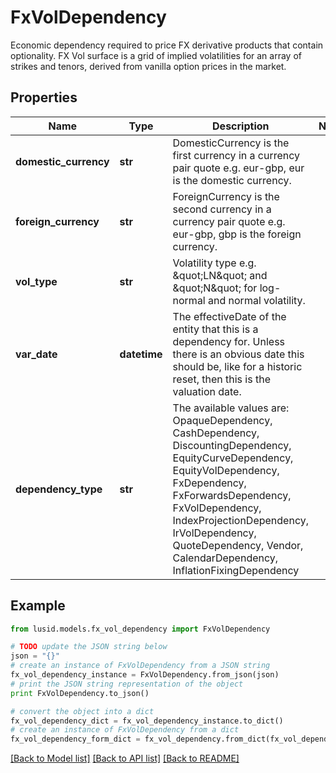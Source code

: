 # FxVolDependency

Economic dependency required to price FX derivative products that contain optionality.  FX Vol surface is a grid of implied volatilities for an array of strikes and tenors,  derived from vanilla option prices in the market.

## Properties
Name | Type | Description | Notes
------------ | ------------- | ------------- | -------------
**domestic_currency** | **str** | DomesticCurrency is the first currency in a currency pair quote e.g. eur-gbp, eur is the domestic currency. | 
**foreign_currency** | **str** | ForeignCurrency is the second currency in a currency pair quote e.g. eur-gbp, gbp is the foreign currency. | 
**vol_type** | **str** | Volatility type e.g. \&quot;LN\&quot; and \&quot;N\&quot; for log-normal and normal volatility. | 
**var_date** | **datetime** | The effectiveDate of the entity that this is a dependency for.  Unless there is an obvious date this should be, like for a historic reset, then this is the valuation date. | 
**dependency_type** | **str** | The available values are: OpaqueDependency, CashDependency, DiscountingDependency, EquityCurveDependency, EquityVolDependency, FxDependency, FxForwardsDependency, FxVolDependency, IndexProjectionDependency, IrVolDependency, QuoteDependency, Vendor, CalendarDependency, InflationFixingDependency | 

## Example

```python
from lusid.models.fx_vol_dependency import FxVolDependency

# TODO update the JSON string below
json = "{}"
# create an instance of FxVolDependency from a JSON string
fx_vol_dependency_instance = FxVolDependency.from_json(json)
# print the JSON string representation of the object
print FxVolDependency.to_json()

# convert the object into a dict
fx_vol_dependency_dict = fx_vol_dependency_instance.to_dict()
# create an instance of FxVolDependency from a dict
fx_vol_dependency_form_dict = fx_vol_dependency.from_dict(fx_vol_dependency_dict)
```
[[Back to Model list]](../README.md#documentation-for-models) [[Back to API list]](../README.md#documentation-for-api-endpoints) [[Back to README]](../README.md)


